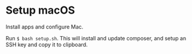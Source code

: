 # Setup macOS
Install apps and configure Mac.

Run `$ bash setup.sh`.
This will install and update composer, and setup an SSH key and copy it to clipboard.